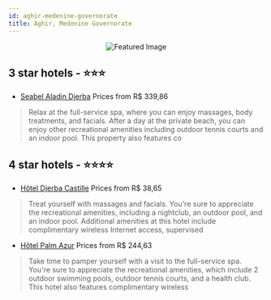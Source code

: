 ```yaml
---
id: aghir-medenine-governorate
title: Aghir, Medenine Governorate
---
```


<center><img src="https://i.travelapi.com/hotels/10000000/9560000/9553400/9553387/4bab2aa7_z.jpg" alt="Featured Image" /></center>


##  3 star hotels - ⭐️⭐️⭐️

-    [Seabel Aladin Djerba](https://us.hurb.com/hotels/aghir/seabel-aladin-djerba-JNP-JP017937?cmp=18055) Prices from R$ 339,86
   > Relax at the full-service spa, where you can enjoy massages, body treatments, and facials. After a day at the private beach, you can enjoy other recreational amenities including outdoor tennis courts and an indoor pool. This property also features co

##  4 star hotels - ⭐️⭐️⭐️⭐️

-    [Hôtel Djerba Castille](https://us.hurb.com/hotels/aghir/hotel-djerba-castille-JNP-JP805794?cmp=18055) Prices from R$ 38,65
   > Treat yourself with massages and facials. You're sure to appreciate the recreational amenities, including a nightclub, an outdoor pool, and an indoor pool. Additional amenities at this hotel include complimentary wireless Internet access, supervised 
-    [Hôtel Palm Azur](https://us.hurb.com/hotels/aghir/hotel-palm-azur-JNP-JP017965?cmp=18055) Prices from R$ 244,63
   > Take time to pamper yourself with a visit to the full-service spa. You're sure to appreciate the recreational amenities, which include 2 outdoor swimming pools, outdoor tennis courts, and a health club. This hotel also features complimentary wireless
